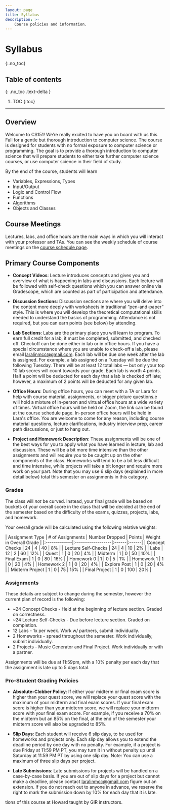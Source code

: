 ```yaml
---
layout: page
title: Syllabus
description: >-
    Course policies and information.
---
```


# Syllabus
{:.no_toc}

## Table of contents
{: .no_toc .text-delta }

1. TOC
{:toc}

---
## Overview
Welcome to CS151! We’re really excited to have you on board with us this Fall for a gentle but thorough introduction to computer science. The course is designed for students with no formal exposure to computer science or programming. The goal is to provide a thorough introduction to computer science that will prepare students to either take further computer science courses, or use computer science in their field of study.

By the end of the course, students will learn
 - Variables, Expressions, Types
 - Input/Output
 - Logic and Control Flow
 - Functions
 - Algorithms
 - Objects and Classes

## Course Meetings
Lectures, labs, and office hours are the main ways in which you will interact with your professor and TAs. You can see the weekly schedule of course meetings on the [course schedule page](schedule.md).

<!-- ### Lecture
Lectures for this course will be 100% virtual. This class will use a flipped classroom model, where lecture videos will be sent out before class that you must watch. You will be expected to have watched the videos before class. Classtime will then be spent on answering student questions on the material, and working through practice problems. You are expected to come to each class, having watched the lecture videos, as there will be weekly quizzes given at a random time during class. 

### Labs
Lab for this course will be 100% virtual. Labs will allow you to apply the new concepts that you're learning in lecture to broader, graded problems. You will be given problems to solve, that you'll be able to work on with your peers in groups of 4. Your labs will be submitted on Mimir and graded by the Mimir autograder. Labs will be released each Wednesday evening, and will be due the following Tuesday at 11:59pm. 

You should take advantage of labs as you can ask the professor or TAs for help on completing the assignments.  -->

<!-- ### Office Hours

We will hold a mixture of in-person and virtual office hours at a wide variety of times. Virtual office hours will be held on Zoom, the link can be found at the [course schedule page](schedule.md). In-person office hours will be held in Prof. Krentsel's office. You are welcome to come for any reason, including course material questions, lecture clarifications, industry interview prep, career path discussions, or just to hang out. 

As a course, we commit to making sure no student fails the class due to lack of class resources, so if you are behind or confused, please reach out for help. The course staff will make themselves as available as possible to help you. -->

## Primary Course Components

- **Concept Videos**:  Lecture introduces concepts and gives you and overview of what is happening in labs and discussions. Each lecture will be followed with self-check questions which you can answer online via Gradescope, which are counted as part of participation and attendance.

- **Discussion Sections**: Discussion sections are where you will delve into the content more deeply with worksheets in traditional “pen-and-paper” style. This is where you will develop the theoretical computational skills needed to understand the basics of programming. Attendance is not required, but you can earn points (see below) by attending.

- **Lab Sections**: Labs are the primary place you will learn to program. To earn full credit for a lab, it must be completed, submitted, and checked off. Checkoff can be done either in lab or in office hours. If you have a special circumstance where you are unable to check-off a lab, please email laralinmcc@gmail.com. Each lab will be due one week after the lab is assigned. For example, a lab assigned on a Tuesday will be due the following Tuesday. There will be at least 12 total labs — but only your top 10 lab scores will count towards your grade. Each lab is worth 4 points. Half a point will be deducted for each day that a lab is checked off late; however, a maximum of 2 points will be deducted for any given lab. 

<!-- You should take advantage of labs as you can ask the professor or TAs for help on completing the assignments.
 -->
- **Office Hours**: During office hours, you can meet with a TA or Lara for help with course material, assignments, or bigger picture questions.e will hold a mixture of in-person and virtual office hours at a wide variety of times. Virtual office hours will be held on Zoom, the link can be found at the course schedule page. In-person office hours will be held in Lara's office. You are welcome to come for any reason, including course material questions, lecture clarifications, industry interview prep, career path discussions, or just to hang out.

<!-- As a course, we commit to making sure no student fails the class due to lack of class resources, so if you are behind or confused, please reach out for help. The course staff will make themselves as available as possible to help you.

- **Participation and Attendance**: You can receive points for this category by attending discussion, lab, and doing post-lecture questions. Note that there will be more than 30 points available (so you can still get full points in this category if you miss section or don’t do post-lecture questions one week) and that once you reach 30, your grade will cap out there (no extra credit if you get above 30; just full points(: ). -->

- **Project and Homework Description**: These assignments will be one of the best ways for you to apply what you have learned in lecture, lab and discussion. These will be a bit more time intensive than the other assignments and will require you to be caught up on the other components of the class. Homeworks will tend to be a bit less difficult and time intensive, while projects will take a bit longer and require more work on your part. Note that you may use 6 slip days (explained in more detail below) total this semester on assignments in this category.

### Grades
The class will *not* be curved. Instead, your final grade will be based on buckets of your overall score in the class that will be decided at the end of the semester based on the difficulty of the exams, quizzes, projects, labs, and homework.

Your overall grade will be calculated using the following relative weights:

| Assignment Type | # of Assignments | Number Dropped | Points | Weight in Overall Grade |
|:-------------|:------------------|:------|:------|
| Concept Checks | 24 | 4 | 40 | 8% |
| Lecture Self-Checks | 24 | 4 | 10 | 2% |
| Labs | 12 | 2 | 60 | 12% |
| Quest | 1 | 0  | 20 | 4% |
| Midterm | 1 | 0  | 50 | 10% |
| Final Exam | 1 | 0  | 80 | 16% |
| Homework 0 | 1 | 0  | 5 | 1% |
| Homework 1 | 1 | 0  | 20 | 4% |
| Homework 2 | 1 | 0  | 20 | 4% |
| Explore Post | 1 | 0  | 20 | 4% |
| Midterm Project | 1 | 0  | 75 | 15% |
| Final Project | 1 | 0 | 100 | 20% |

### Assignments
These details are subject to change during the semester, however the current plan of record is the following:

- ~24 Concept Checks - Held at the beginning of lecture section. Graded on correctness.
- ~24 Lecture Self-Checks - Due before lecture section. Graded on completion.
- 12 Labs - 1x per week. Work w/ partners, submit individually.
- 2 Homeworks - spread throughout the semester. Work individually, submit individually.
- 2 Projects - Music Generator and Final Project. Work individually or with a partner.

Assignments will be due at 11:59pm, with a 10% penalty per each day that the assignment is late up to 5 days total.

### Pro-Student Grading Policies
- **Absolute-Clobber Policy**: If either your midterm or final exam score is higher than your quest score, we will replace your quest score with the maximum of your midterm and final exam scores. If your final exam score is higher than your midterm score, we will replace your midterm score with your final exam score. For example, if you receive a 70% on the midterm but an 85% on the final, at the end of the semester your midterm score will also be upgraded to 85%. 

- **Slip Days**: Each student will receive 6 slip days, to be used for homeworks and projects only. Each slip day allows you to extend the deadline period by one day with no penalty. For example, if a project is due Friday at 11:59 PM PT, you may turn it in without penalty up until Saturday at 11:59 PM PT by using one slip day. Note: You can use a maximum of three slip days per project.

- **Late Submissions**: Late submissions for projects will be handled on a case-by-case basis. If you are out of slip days for a project but cannot make a deadline, please contact laralinmcc@gmail.com figure out an extension. If you do not reach out to anyone in advance, we reserve the right to mark the submission down by 10% for each day that it is late.

<!-- ### Exams
Instead of one midterm and one final exam, this course will have 3 exams, spaced evenly across the semester, with the third exam happening during finals week. Exam 1 will be on Wednesday, September 22nd. Exam 2 is will be on Monday, November 1st. Exam 3 will take place during finals week. 

### Cheating

For all assignments in the course, you may discuss approaches to solving a problem or work in the same room on separate computers to individually solve a problem, but **you may *not* copy and paste code or substantially copy ideas from another student**. It can be tempting to cheat. Know that Mimir's autograder has a very good plagiarism detector. Per Howard University policy, the first time an assignment is found to be plagiarized, the assignment grade will be zero-ed out for all students with matching code. The second time, all students involved will have their final course grade decreased by 1 letter grade (B going to a C, A- does to a B-, etc.). The third time, all students involved will be referred to the Dean's office for academic dishonesty. 

If I ask you how your code works and you do not know, it will be evident that you have copied it. Don't take the risk. Despite this explicit warning, each year, a few students still cheat and are caught. I do not enjoy catching and penalizing students for plagiarism, but it's necessary for 

The course staff will work tirelessly to provide enough support for any student to get help and make it through the class. In exchange, we ask you to uphold academic integrity and not to plagiarize code or ideas.

## Resources

This course website, [csci100.org](https://www.csci100.org), will be your one-stop resource for the syllabus, schedule, lecture videos, and assignment links. Additionally, we will be using the following software.

**Mimir**
You will get a link to sign up for this tool when we begin class. We will use Mimir for editing and turning in assignments. Note that Mimir may display a “grade” for you, but the official one is in Blackboard.

**Piazza**
This term we will be using Piazza for class discussion. The system is highly catered to getting you help fast and efficiently from classmates, the TA, and myself. Rather than emailing questions to the teaching staff, I encourage you to post your questions on Piazza. You can find the [class Piazza here](https://piazza.com/howard/fall2021/csci100/home).

**Zoom**
In light of the large class size and COVID risks, our weekly lectures and labs will be taught virtually over Zoom. You can find the Zoom link for your section at [https://csci100.org/schedule/](https://csci100.org/schedule/).

**Blackboard**
Your official class midterm and final grades will be published in Blackboard. You should already have a Blackboard account. Get in touch with your advisor if you can't access the course on Blackboard. Other than occasionally syncing grades to Blackboard, we will not be using Blackboard.

### Material Attribution
We'd like to thank UC Berkeley's [CS10: The Beauty and Joy of Computing](https://cs10.org/fa19/) and [CS61A: Structure and Interpretation of Computer Programs](https://inst.eecs.berkeley.edu/~cs61a/fa15/), from which this course borrows high-level topics and organization. Course material will be created by Prof. Alex Krentsel, borrowing from past itera -->tions of this course at Howard taught by GIR instructors.

